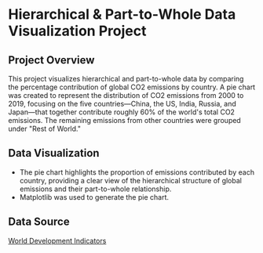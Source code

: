 # Hierarchical & Part-to-Whole Data Visualization Project

## Project Overview
This project visualizes hierarchical and part-to-whole data by comparing the percentage contribution of global CO2 emissions by country. A pie chart was created to represent the distribution of CO2 emissions from 2000 to 2019, focusing on the five countries—China, the US, India, Russia, and Japan—that together contribute roughly 60% of the world's total CO2 emissions. The remaining emissions from other countries were grouped under "Rest of World."

## Data Visualization
- The pie chart highlights the proportion of emissions contributed by each country, providing a clear view of the hierarchical structure of global emissions and their part-to-whole relationship.
- Matplotlib was used to generate the pie chart.

## Data Source
[World Development Indicators](https://databank.worldbank.org/source/world-development-indicators)


